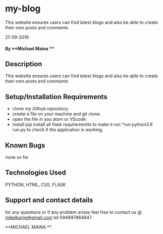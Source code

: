 # my-blog
This website ensures users can find latest blogs and also be able to create their own posts and comments

21-09-2019
#### By **Michael Maina **

## Description
This website ensures users can find latest blogs and also be able to create their own posts and comments

## Setup/Installation Requirements
* clone my Github repository.
* create a file on your machine and git clone.
* open the file in you atom or VScode.
* install pip install all flask requirementts to make it run
*run python3.6 run.py to check if the application is working.

## Known Bugs
none so far

## Technologies Used
PYTHON,
HTML,
CSS,
FLASK

## Support and contact details
for any questions or if any problem arises feel free to contact us @ mikelkarije@gmail.com
tel 094897864847

 **MICHAEL MAINA **